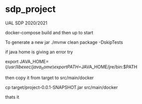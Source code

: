 # sdp_project
UAL SDP 2020/2021

docker-compose build and then up to start

To generate a new jar 
./mvnw clean package -DskipTests

if java home is giving an error try

export JAVA_HOME=$(/usr/libexec/java_home)
export PATH=$JAVA_HOME/jre/bin:$PATH


then copy it from target to src/main/docker

cp target/project-0.0.1-SNAPSHOT.jar src/main/docker

thats it